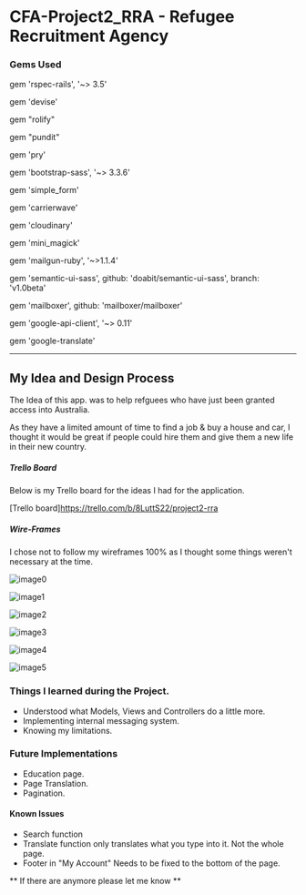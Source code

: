# CFA-Project2_RRA - Refugee Recruitment Agency

### Gems Used

gem 'rspec-rails', '~> 3.5'

gem 'devise'

gem "rolify"

gem "pundit"

gem 'pry'

gem 'bootstrap-sass', '~> 3.3.6'

gem 'simple_form'

gem 'carrierwave'

gem 'cloudinary'

gem 'mini_magick'

gem 'mailgun-ruby', '~>1.1.4'

gem 'semantic-ui-sass', github: 'doabit/semantic-ui-sass', branch: 'v1.0beta'

gem 'mailboxer', github: 'mailboxer/mailboxer'

gem 'google-api-client', '~> 0.11'

gem 'google-translate'

---------------------------------------------

## My Idea and Design Process

The Idea of this app. was to help refguees who have just been granted access into Australia.

As they have a limited amount of time to find a job & buy a house and car, I thought it would be great if people could hire them and give them a new life in their new country.

##### Trello Board
Below is my Trello board for the ideas I had for the application.

[Trello board]https://trello.com/b/8LuttS22/project2-rra

##### Wire-Frames

I chose not to follow my wireframes 100% as I thought some things weren't necessary at the time.

![image0](http://res.cloudinary.com/stefank9/image/upload/v1493111665/Screen_Shot_2017-04-14_at_2.15.39_pm_cibnco.png)

![image1](http://res.cloudinary.com/stefank9/image/upload/v1493111667/Screen_Shot_2017-04-14_at_2.17.16_pm_kdctah.png)

![image2](http://res.cloudinary.com/stefank9/image/upload/v1493111678/Screen_Shot_2017-04-14_at_2.16.36_pm_zm8s69.png)

![image3](http://res.cloudinary.com/stefank9/image/upload/v1493111673/Screen_Shot_2017-04-14_at_2.16.58_pm_wywzbc.png)

![image4](http://res.cloudinary.com/stefank9/image/upload/v1493111667/Screen_Shot_2017-04-14_at_2.16.17_pm_om4hfu.png)

![image5](http://res.cloudinary.com/stefank9/image/upload/v1493111662/Screen_Shot_2017-04-14_at_2.15.57_pm_kr28cf.png)

### Things I learned during the Project.

* Understood what Models, Views and Controllers do a little more.
* Implementing internal messaging system.
* Knowing my limitations.

### Future Implementations

* Education page.
* Page Translation.
* Pagination.

#### Known Issues

* Search function
* Translate function only translates what you type into it. Not the whole page.
* Footer in "My Account" Needs to be fixed to the bottom of the page.

** If there are anymore please let me know **